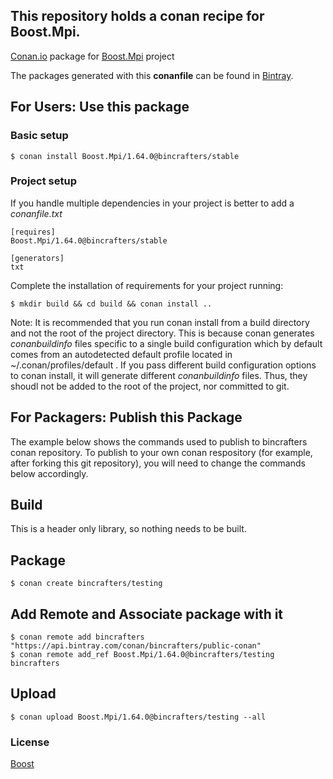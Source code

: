 ## This repository holds a conan recipe for Boost.Mpi.

[Conan.io](https://conan.io) package for [Boost.Mpi](https://github.com/Boostorg/Mpi) project

The packages generated with this **conanfile** can be found in [Bintray](https://bintray.com/bincrafters/conan-public/Boost.Mpi%3Abincrafters).

## For Users: Use this package

### Basic setup

    $ conan install Boost.Mpi/1.64.0@bincrafters/stable

### Project setup

If you handle multiple dependencies in your project is better to add a *conanfile.txt*

    [requires]
    Boost.Mpi/1.64.0@bincrafters/stable

    [generators]
    txt

Complete the installation of requirements for your project running:</small></span>

    $ mkdir build && cd build && conan install ..
	
Note: It is recommended that you run conan install from a build directory and not the root of the project directory.  This is because conan generates *conanbuildinfo* files specific to a single build configuration which by default comes from an autodetected default profile located in ~/.conan/profiles/default .  If you pass different build configuration options to conan install, it will generate different *conanbuildinfo* files.  Thus, they shoudl not be added to the root of the project, nor committed to git. 

## For Packagers: Publish this Package

The example below shows the commands used to publish to bincrafters conan repository. To publish to your own conan respository (for example, after forking this git repository), you will need to change the commands below accordingly. 

## Build  

This is a header only library, so nothing needs to be built.

## Package 

    $ conan create bincrafters/testing
	
## Add Remote and Associate package with it

	$ conan remote add bincrafters "https://api.bintray.com/conan/bincrafters/public-conan"
	$ conan remote add_ref Boost.Mpi/1.64.0@bincrafters/testing bincrafters

## Upload

    $ conan upload Boost.Mpi/1.64.0@bincrafters/testing --all

### License
[Boost](LICENSE)
